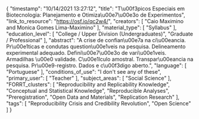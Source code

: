 {
    "timestamp": "10/14/2021 13:27:12",
    "title": "T\u00f3picos Especiais em Biotecnologia: Planejamento e Otimiza\u00e7\u00e3o de Experimentos",
    "link_to_resource": "https://osf.io/qc2w4/",
    "creators": [
        "Caio Maximino and  Monica Gomes Lima-Maximino"
    ],
    "material_type": [
        "Syllabus"
    ],
    "education_level": [
        "College / Upper Division (Undergraduates)",
        "Graduate / Professional"
    ],
    "abstract": "A crise de confian\u00e7a na ci\u00eancia. Pr\u00e1ticas e condutas question\u00e1veis na pesquisa. Delineamento experimental adequado. Defini\u00e7\u00e3o de vari\u00e1veis. Armadilhas \u00e0 validade. C\u00e1lculo amostral. Transpar\u00eancia na pesquisa. Pr\u00e9-registro. Dados e c\u00f3digo aberto.",
    "language": [
        "Portuguese"
    ],
    "conditions_of_use": "I don't see any of these",
    "primary_user": [
        "Teacher"
    ],
    "subject_areas": [
        "Social Science"
    ],
    "FORRT_clusters": [
        "Reproducibility and Replicability Knowledge",
        "Conceptual and Statistical Knowledge",
        "Reproducible Analyses",
        "Preregistration",
        "Open Data and Materials",
        "Replication Research"
    ],
    "tags": [
        "Reproducibility Crisis and Credibility Revolution",
        "Open Science"
    ]
}